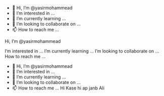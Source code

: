 - 👋 Hi, I’m @yasirmohammead
- 👀 I’m interested in ...
- 🌱 I’m currently learning ...
- 💞️ I’m looking to collaborate on ...
- 📫 How to reach me ...

<!---
yasirmohammead/yasirmohammead is a ✨ special ✨ repository because its `README.md` (this file) appears on your GitHub profile.
You can click the Preview link to take a look at your changes.
--->Hi, I’m @yasirmohammead
I’m interested in ...
I’m currently learning ...
I’m looking to collaborate on ...
How to reach me ...
- 👋 Hi, I’m @yasirmohammead
- 👀 I’m interested in ...
- 🌱 I’m currently learning ...
- 💞️ I’m looking to collaborate on ...
- 📫 How to reach me ...
Hi Kase hi ap janb Ali

